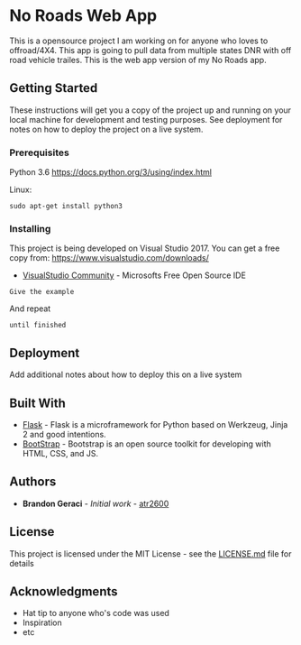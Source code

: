 # No Roads Web App

This is a opensource project I am working on for anyone who loves to offroad/4X4.  This app is going to pull data from multiple states DNR with off road vehicle trailes.  This is the web app version of my No Roads app. 

## Getting Started

These instructions will get you a copy of the project up and running on your local machine for development and testing purposes. See deployment for notes on how to deploy the project on a live system.

### Prerequisites

Python 3.6
https://docs.python.org/3/using/index.html

Linux: 
```
sudo apt-get install python3
```

### Installing

This project is being developed on Visual Studio 2017. You can get a free copy from: https://www.visualstudio.com/downloads/
* [VisualStudio Community](https://www.visualstudio.com/downloads/) - Microsofts Free Open Source IDE

```
Give the example
```

And repeat

```
until finished
```

## Deployment

Add additional notes about how to deploy this on a live system

## Built With

* [Flask](http://flask.pocoo.org/) - Flask is a microframework for Python based on Werkzeug, Jinja 2 and good intentions.
* [BootStrap](https://getbootstrap.com/) - Bootstrap is an open source toolkit for developing with HTML, CSS, and JS.

## Authors

* **Brandon Geraci** - *Initial work* - [atr2600](https://github.com/atr2600)

## License

This project is licensed under the MIT License - see the [LICENSE.md](LICENSE.md) file for details

## Acknowledgments

* Hat tip to anyone who's code was used
* Inspiration
* etc
